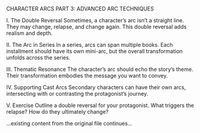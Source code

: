 CHARACTER ARCS PART 3: ADVANCED ARC TECHNIQUES

I. The Double Reversal
Sometimes, a character’s arc isn’t a straight line. They may change, relapse, and change again. This double reversal adds realism and depth.

II. The Arc in Series
In a series, arcs can span multiple books. Each installment should have its own mini-arc, but the overall transformation unfolds across the series.

III. Thematic Resonance
The character’s arc should echo the story’s theme. Their transformation embodies the message you want to convey.

IV. Supporting Cast Arcs
Secondary characters can have their own arcs, intersecting with or contrasting the protagonist’s journey.

V. Exercise
Outline a double reversal for your protagonist. What triggers the relapse? How do they ultimately change?

...existing content from the original file continues...
